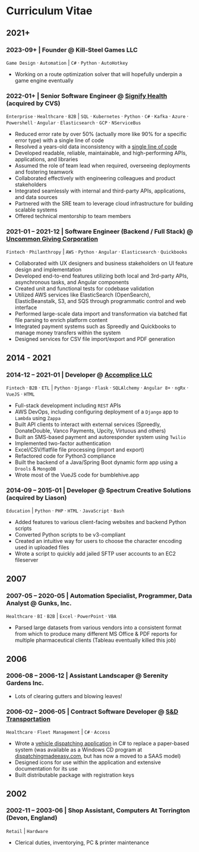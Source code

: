 # Curriculum Vitae

## 2021+

### 2023-09+ | Founder @ Kill-Steel Games LLC

`Game Design` · `Automation` | `C#` · `Python` · `AutoHotkey`

- Working on a route optimization solver that will hopefully underpin a game engine eventually

### 2022-01+ | Senior Software Engineer @ [Signify Health](https://signifyhealth.com) (acquired by CVS)

`Enterprise` · `Healthcare` · `B2B` | `SQL` · `Kubernetes` · `Python` · `C#` · `Kafka` · `Azure` · `Powershell` · `Angular` · `Elasticsearch` · `GCP` · `NServiceBus`

- Reduced error rate by over 50% (actually more like 90% for a specific error type) with a single line of code
- Resolved a years-old data inconsistency with a [single line of code](Stories/2024-09-18.md)
- Developed readable, reliable, maintainable, and high-performing APIs, applications, and libraries
- Assumed the role of team lead when required, overseeing deployments and fostering teamwork
- Collaborated effectively with engineering colleagues and product stakeholders
- Integrated seamlessly with internal and third-party APIs, applications, and data sources
- Partnered with the SRE team to leverage cloud infrastructure for building scalable systems
- Offered technical mentorship to team members

### 2021-01 – 2021-12 | Software Engineer (Backend / Full Stack) @ [Uncommon Giving Corporation](https://uncommongiving.com)

`Fintech` · `Philanthropy` | `AWS` · `Python` · `Angular` · `Elasticsearch` · `Quickbooks`

- Collaborated with UX designers and business stakeholders on UI feature design and implementation
- Developed end-to-end features utilizing both local and 3rd-party APIs, asynchronous tasks, and Angular components
- Created unit and functional tests for codebase validation
- Utilized AWS services like ElasticSearch (OpenSearch), ElasticBeanstalk, S3, and SQS through programmatic control and web interface
- Performed large-scale data import and transformation via batched flat file parsing to enrich platform content
- Integrated payment systems such as Spreedly and Quickbooks to manage money transfers within the system
- Designed services for CSV file import/export and PDF generation

## 2014 - 2021

### 2014-12 – 2021-01 | Developer @ [Accomplice LLC](https://accpl.co)

`Fintech` · `B2B` · `ETL` | `Python` · `Django` · `Flask` · `SQLAlchemy` · `Angular 8+` · `ngRx` · `VueJS` · `HTML`

- Full-stack development including `REST` APIs
- AWS DevOps, including configuring deployment of a `Django` app to `Lambda` using `Zappa`
- Built API clients to interact with external services (Spreedly, DonateDouble, Vanco Payments, Upcity, Virtuous and others)
- Built an SMS-based payment and autoresponder system using `Twilio`
- Implemented two-factor authentication
- Excel/CSV/flatfile file processing (import and export)
- Refactored code for Python3 compliance
- Built the backend of a Java/Spring Boot dynamic form app using a `Drools` & `MongoDB`
- Wrote most of the VueJS code for bumblehive.app

### 2014-09 – 2015-01 | Developer @ Spectrum Creative Solutions (acquired by Liason)

`Education` | `Python` · `PHP` · `HTML` · `JavaScript` · `Bash`

- Added features to various client-facing websites and backend Python scripts
- Converted Python scripts to be v3-compliant
- Created an intuitive way for users to choose the character encoding used in uploaded files
- Wrote a script to quickly add jailed SFTP user accounts to an EC2 fileserver

## 2007

### 2007-05 – 2020-05 | Automation Specialist, Programmer, Data Analyst @ Gunks, Inc.

`Healthcare` · `BI` · `B2B` | `Excel` · `PowerPoint` · `VBA`

- Parsed large datasets from various vendors into a consistent format from which to produce many different MS Office & PDF reports for multiple pharmaceutical clients (Tableau eventually killed this job)

## 2006

### 2006-08 – 2006-12 | Assistant Landscaper @ Serenity Gardens Inc.

- Lots of clearing gutters and blowing leaves!

### 2006-02 – 2006-05 | Contract Software Developer @ [S&D Transportation](https://dispatchingmadeeasy.com/faq)

`Healthcare` · `Fleet Management` | `C#` · `Access`

- Wrote a [vehicle dispatching application](Stories/DME.md) in C# to replace a paper-based system (was available as a Windows CD program at [dispatchingmadeeasy.com](https://dispatchingmadeeasy.com/faq), but has now a moved to a SAAS model)
- Designed icons for use within the application and extensive documentation for its use
- Built distributable package with registration keys

## 2002

### 2002-11 – 2003-06 | Shop Assistant, Computers At Torrington (Devon, England)

`Retail` | `Hardware`

- Clerical duties, inventorying, PC & printer maintenance
